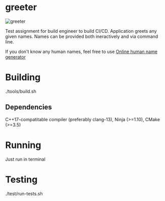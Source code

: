 # greeter

![greeter](https://user-images.githubusercontent.com/1110183/222855052-03506dac-cf6b-4f1a-bab3-2b6270eecadc.gif)


Test assignment for build engineer to build CI/CD. Application greets any given names. Names can be provided both ineractively and via command line.

If you don't know any human names, feel free to use [Online human name generator](https://blog.reedsy.com/character-name-generator/fantasy/human/)

# Building
./tools/build.sh

## Dependencies
C++17-compatitable compiler (preferably clang-13), Ninja (>=1.10), CMake (>=3.5)

# Running
Just run in terminal

# Testing
./test/run-tests.sh
